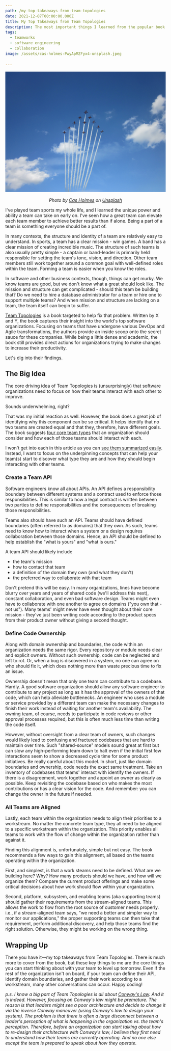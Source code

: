 ```yaml
---
path: /my-top-takeaways-from-team-topologies
date: 2021-12-07T00:00:00.000Z
title: My Top Takeaways from Team Topologies
description: The most important things I learned from the popular book and how I'm trying to apply them.
tags:
  - teamworks
  - software engineering
  - collaboration
image: /assets/cas-holmes-PwyApMZFyx4-unsplash.jpeg

---
```


<center>

!["growing sapling"](../assets/cas-holmes-PwyApMZFyx4-unsplash.jpeg)

<i> 

Photo by <a href="https://unsplash.com/@cas1111?utm_source=unsplash&utm_medium=referral&utm_content=creditCopyText">Cas Holmes</a> on <a href="https://unsplash.com/s/photos/formation?utm_source=unsplash&utm_medium=referral&utm_content=creditCopyText">Unsplash</a>
    
</i>

</center>

I've played team sports my whole life, and I learned the unique power and ability a team can take on early on. I've seen how a great team can elevate each team member to achieve better results than if alone. Being a part of a team is something everyone should be a part of.

In many contexts, the structure and identity of a team are relatively easy to understand. In sports, a team has a clear mission - win games. A band has a clear mission of creating incredible music. The structure of such teams is also usually pretty simple - a captain or band-leader is primarily held responsible for setting the team's tone, vision, and direction. Other team members still work together around a common goal with well-defined roles within the team. Forming a team is easier when you know the roles.

In software and other business contexts, though, things can get murky. We know teams are good, but we don't know what a great should look like. The mission and structure can get complicated - should this team be building that? Do we need to hire a database administrator for a team or hire one to support multiple teams? And when mission and structure are lacking on a team, the team itself can begin to suffer.

[Team Topologies](https://www.amazon.com/dp/1942788819/ref=cm_sw_r_tw_dp_HNAAY7T48G4ZAHAQ1644) is a book targeted to help fix that problem. Written by X and Y, the book captures their insight into the world's top software organizations. Focusing on teams that have undergone various DevOps and Agile transformations, the authors provide an inside scoop onto the secret sauce for these companies. While being a little dense and academic, the book still provides direct actions for organizations trying to make changes to increase their productivity.

Let's dig into their findings.

## The Big Idea

The core driving idea of Team Topologies is (unsurprisingly) that software organizations need to focus on how their teams interact with each other to improve.

Sounds underwhelming, right?

That was my initial reaction as well. However, the book does a great job of identifying why this component can be so critical. It helps identify that no two teams are created equal and that they, therefore, have different goals. The book suggests [four core team types](https://teamtopologies.com/key-concepts) that an organization should consider and how each of those teams should interact with each.

I won't get into each in this article as you can [see them summarized easily](https://danlebrero.com/2021/01/20/team-topologies-summary/). Instead, I want to focus on the underpinning concepts that can help your team(s) start to discover what type they are and how they should begin interacting with other teams.

### Create a Team API
Software engineers know all about APIs. An API defines a responsibility boundary between different systems and a contract used to enforce those responsibilities. This is similar to how a legal contract is written between two parties to define responsibilities and the consequences of breaking those responsibilities.

Teams also should have such an API. Teams should have defined boundaries (often referred to as domains) that they own. As such, teams need to know how to interact when a system or a design requires collaboration between those domains. Hence, an API should be defined to help establish the "what is yours" and "what is ours."

A team API should likely include
* the team's mission
* how to contact that team
* a definition of the domain they own (and what they don't)
* the preferred way to collaborate with that team

Don't pretend this will be easy. In many organizations, lines have become blurry over years and years of shared code (we'll address this next), constant collaboration, and even bad software design. Teams might even have to collaborate with one another to agree on domains ("you own that - not us"). Many teams' might never have even thought about their core mission - they've just been writing code according to the product specs from their product owner without giving a second thought.

### Define Code Ownership

Along with domain ownership and boundaries, the code within an organization needs the same rigor. Every repository or module needs clear and explicit owners. Without such ownership, code can be neglected and left to rot. Or, when a bug is discovered in a system, no one can agree on who should fix it, which does nothing more than waste precious time to fix an issue.

Ownership doesn't mean that only one team can contribute to a codebase. Hardly. A good software organization should allow any software engineer to contribute to any project as long as it has the approval of the owners of that code, which can help alleviate bottlenecks. An engineer who uses a module or service provided by a different team can make the necessary changes to finish their work instead of waiting for another team's availability. The owning team, of course, needs to participate in code reviews or other approval processes required, but this is often much less time than writing the code itself.

However, without oversight from a clear team of owners, such changes would likely lead to confusing and fractured codebases that are hard to maintain over time. Such "shared-source" models sound great at first but can slow any high-performing team down to halt even if the initial first few interactions seem to show a decreased cycle time for some product initiatives. Be really careful about this model.
In short, just like domain boundaries and ownership, code needs the exact same treatment. Take an inventory of codebases that teams' interact with identify the owners. If there is a disagreement, work together and appoint an owner as clearly as possible. Keep revisiting the codebase based on who makes the most contributions or has a clear vision for the code. And remember: you can change the owner in the future if needed.


### All Teams are Aligned

Lastly, each team within the organization needs to align their priorities to a workstream. No matter the concrete team type, they all need to be aligned to a specific workstream within the organization. This priority enables all teams to work with the flow of change within the organization rather than against it.

Finding this alignment is, unfortunately, simple but not easy. The book recommends a few ways to gain this alignment, all based on the teams operating within the organization.

First, and simplest, is that a work steams need to be defined. What are we building here? Why? How many products should we have, and how will we organize them? Compare the current product offerings and make some critical decisions about how work should flow within your organization.

Second, platform, subsystem, and enabling teams (aka supporting teams) should gather their requirements from the stream-aligned teams. This allows the work to flow from the root source of customer needs properly. i.e., if a stream-aligned team says, "we need a better and simpler way to monitor our applications," the proper supporting teams can then take that requirement, perform additional discovery, and help those teams find the right solution. Otherwise, they might be working on the wrong thing.

## Wrapping Up

There you have it—my top takeaways from Team Topologies. There is much more to cover from the book, but these key things to me are the core things you can start thinking about with your team to level up tomorrow. Even if the rest of the organization isn't on board, if your team can define their API, identify domain boundaries, and gather their work according to a workstream, many other conversations can occur.
Happy coding!

_p.s. I know a big part of Team Topologies is all about [Conway's Law](https://en.wikipedia.org/wiki/Conway%27s_law). And it is indeed. However, focusing on Conway's law might be premature. The reason is that leaders might see a poor architecture and decide to change it via the inverse Conway maneuver (using Conway's law to design your system). The problem is that there is often a large disconnect between a leader's perception of what is happening in the organization vs. the team's perception. Therefore, before an organization can start talking about how to re-design their architecture with Conway's law, I believe they first need to understand how their teams are currently operating. And no one else except the team is prepared to speak about how they operate._